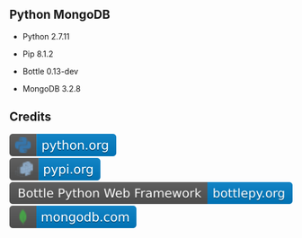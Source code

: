 Python MongoDB
--------------

- Python 2.7.11

- Pip 8.1.2

- Bottle 0.13-dev

- MongoDB 3.2.8

Credits
-------
[![image](
Badges/python.org.svg?raw=true)](https://python.org)  
[![image](
Badges/pypi.org.svg?raw=true)](https://pypi.org)  
[![image](
Badges/bottlepy.org.svg?raw=true)](https://bottlepy.org)  
[![image](
Badges/mongodb.com.svg?raw=true)](https://mongodb.com)  
